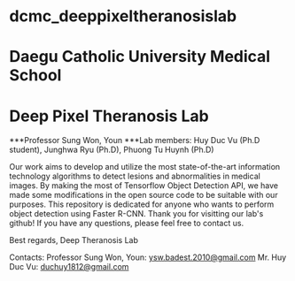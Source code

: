 # dcmc_deeppixeltheranosislab
# Daegu Catholic University Medical School
# Deep Pixel Theranosis Lab
***Professor Sung Won, Youn
***Lab members: Huy Duc Vu (Ph.D student), Junghwa Ryu (Ph.D), Phuong Tu Huynh (Ph.D)

Our work aims to develop and utilize the most state-of-the-art information technology algorithms to detect lesions and abnormalities in medical images.
By making the most of Tensorflow Object Detection API, we have made some modifications in the open source code to be suitable with our purposes.
This repository is dedicated for anyone who wants to perform object detection using Faster R-CNN.
Thank you for visitting our lab's github!
If you have any questions, please feel free to contact us.

Best regards,
Deep Theranosis Lab

Contacts:
Professor Sung Won, Youn: ysw.badest.2010@gmail.com
Mr. Huy Duc Vu: duchuy1812@gmail.com


